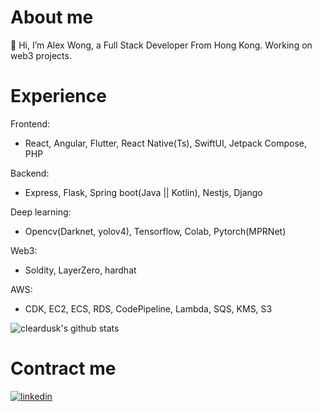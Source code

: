 # About me
👋 Hi, I’m Alex Wong, a Full Stack Developer From Hong Kong. Working on web3 projects. 

# Experience
Frontend:
- React, Angular, Flutter, React Native(Ts), SwiftUI, Jetpack Compose, PHP

Backend:
- Express, Flask, Spring boot(Java || Kotlin), Nestjs, Django

Deep learning:
- Opencv(Darknet, yolov4), Tensorflow, Colab, Pytorch(MPRNet)

Web3:
- Soldity, LayerZero, hardhat

AWS:
- CDK, EC2, ECS, RDS, CodePipeline, Lambda, SQS, KMS, S3

![cleardusk's github stats](https://github-readme-stats.vercel.app/api?username=Alex-Wong-HK&show_icons=true&count_private=true&hide=prs&theme=default_repocard)

# Contract me
[![linkedin](https://img.shields.io/badge/LinkedIn-0077B5?style=for-the-badge&logo=linkedin&logoColor=white)](https://www.linkedin.com/in/alex-wong-10b7b41a5/)
